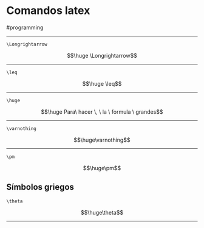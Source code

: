# Comandos latex
#programming 

---
```
\Longrightarrow
```
$$\huge \Longrightarrow$$

---
```
\leq
```
$$\huge \leq$$

---

```
\huge 
```
$$\huge Para\ hacer \, \ la \ formula \ grandes$$

---
```
\varnothing
```
$$\huge\varnothing$$

---
```
\pm
```
$$\huge\pm$$
## Símbolos griegos
```
\theta
```
$$\huge\theta$$

----

